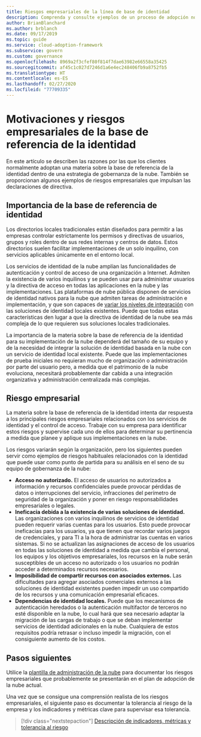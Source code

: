 ```yaml
---
title: Riesgos empresariales de la línea de base de identidad
description: Comprenda y consulte ejemplos de un proceso de adopción normal por parte de un cliente de una materia de línea de base de identidad en una estrategia de gobernanza de la nube. 
author: BrianBlanchard
ms.author: brblanch
ms.date: 09/17/2019
ms.topic: guide
ms.service: cloud-adoption-framework
ms.subservice: govern
ms.custom: governance
ms.openlocfilehash: 8969a2f3cfef80f814f7dae63982e66558a35425
ms.sourcegitcommit: af45c1c027d7246d1a6e4ec248406fb9a8752fb5
ms.translationtype: HT
ms.contentlocale: es-ES
ms.lasthandoff: 02/27/2020
ms.locfileid: "77709335"
---
```

# <a name="identity-baseline-motivations-and-business-risks"></a>Motivaciones y riesgos empresariales de la base de referencia de la identidad

En este artículo se describen las razones por las que los clientes normalmente adoptan una materia sobre la base de referencia de la identidad dentro de una estrategia de gobernanza de la nube. También se proporcionan algunos ejemplos de riesgos empresariales que impulsan las declaraciones de directiva.

<!-- markdownlint-disable MD026 -->

## <a name="identity-baseline-relevancy"></a>Importancia de la base de referencia de identidad

Los directorios locales tradicionales están diseñados para permitir a las empresas controlar estrictamente los permisos y directivas de usuarios, grupos y roles dentro de sus redes internas y centros de datos. Estos directorios suelen facilitar implementaciones de un solo inquilino, con servicios aplicables únicamente en el entorno local.

Los servicios de identidad de la nube amplían las funcionalidades de autenticación y control de acceso de una organización a Internet. Admiten la existencia de varios inquilinos y se pueden usar para administrar usuarios y la directiva de acceso en todas las aplicaciones en la nube y las implementaciones. Las plataformas de nube pública disponen de servicios de identidad nativos para la nube que admiten tareas de administración e implementación, y que son capaces de [variar los niveles de integración](../../decision-guides/identity/index.md) con las soluciones de identidad locales existentes. Puede que todas estas características den lugar a que la directiva de identidad de la nube sea más compleja de lo que requieren sus soluciones locales tradicionales.

La importancia de la materia sobre la base de referencia de la identidad para su implementación de la nube dependerá del tamaño de su equipo y de la necesidad de integrar la solución de identidad basada en la nube con un servicio de identidad local existente. Puede que las implementaciones de prueba iniciales no requieran mucho de organización o administración por parte del usuario pero, a medida que el patrimonio de la nube evoluciona, necesitará probablemente dar cabida a una integración organizativa y administración centralizada más complejas.

## <a name="business-risk"></a>Riesgo empresarial

La materia sobre la base de referencia de la identidad intenta dar respuesta a los principales riesgos empresariales relacionados con los servicios de identidad y el control de acceso. Trabaje con su empresa para identificar estos riesgos y supervise cada uno de ellos para determinar su pertinencia a medida que planee y aplique sus implementaciones en la nube.

Los riesgos variarán según la organización, pero los siguientes pueden servir como ejemplos de riesgos habituales relacionados con la identidad que puede usar como punto de partida para su análisis en el seno de su equipo de gobernanza de la nube:

- **Acceso no autorizado.** El acceso de usuarios no autorizados a información y recursos confidenciales puede provocar pérdidas de datos o interrupciones del servicio, infracciones del perímetro de seguridad de la organización y poner en riesgo responsabilidades empresariales o legales.
- **Ineficacia debida a la existencia de varias soluciones de identidad.** Las organizaciones con varios inquilinos de servicios de identidad pueden requerir varias cuentas para los usuarios. Esto puede provocar ineficacias para los usuarios, ya que tienen que recordar varios juegos de credenciales, y para TI a la hora de administrar las cuentas en varios sistemas. Si no se actualizan las asignaciones de acceso de los usuarios en todas las soluciones de identidad a medida que cambia el personal, los equipos y los objetivos empresariales, los recursos en la nube serán susceptibles de un acceso no autorizado o los usuarios no podrán acceder a determinados recursos necesarios.
- **Imposibilidad de compartir recursos con asociados externos.** Las dificultades para agregar asociados comerciales externos a las soluciones de identidad existentes pueden impedir un uso compartido de los recursos y una comunicación empresarial eficaces.
- **Dependencias de identidad locales.** Puede que los mecanismos de autenticación heredados o la autenticación multifactor de terceros no esté disponible en la nube, lo cual hará que sea necesario adaptar la migración de las cargas de trabajo o que se deban implementar servicios de identidad adicionales en la nube. Cualquiera de estos requisitos podría retrasar o incluso impedir la migración, con el consiguiente aumento de los costos.

## <a name="next-steps"></a>Pasos siguientes

Utilice la [plantilla de administración de la nube](./template.md) para documentar los riesgos empresariales que probablemente se presentarán en el plan de adopción de la nube actual.

Una vez que se consigue una comprensión realista de los riesgos empresariales, el siguiente paso es documentar la tolerancia al riesgo de la empresa y los indicadores y métricas clave para supervisar esa tolerancia.

> [!div class="nextstepaction"]
> [Descripción de indicadores, métricas y tolerancia al riesgo](./metrics-tolerance.md)
